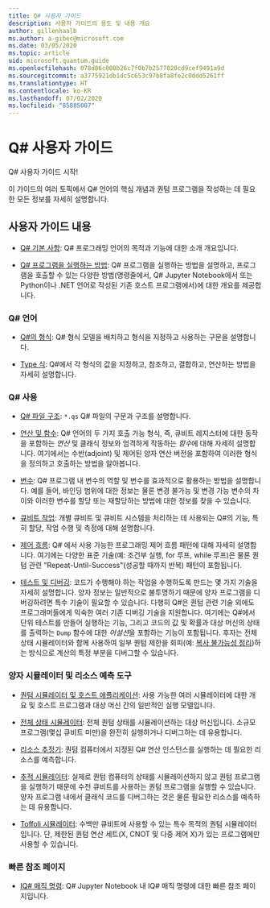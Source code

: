 ```yaml
---
title: Q# 사용자 가이드
description: 사용자 가이드의 용도 및 내용 개요
author: gillenhaalb
ms.author: a-gibec@microsoft.com
ms.date: 03/05/2020
ms.topic: article
uid: microsoft.quantum.guide
ms.openlocfilehash: 078d86c808b26c7f0b7b2577020cd9cef9491a9d
ms.sourcegitcommit: a3775921db1dc5c653c97b8fa8fe2c0ddd5261ff
ms.translationtype: HT
ms.contentlocale: ko-KR
ms.lasthandoff: 07/02/2020
ms.locfileid: "85885007"
---
```

# <a name="the-q-user-guide"></a>Q# 사용자 가이드

Q# 사용자 가이드 시작! 

이 가이드의 여러 토픽에서 Q# 언어의 핵심 개념과 퀀텀 프로그램을 작성하는 데 필요한 모든 정보를 자세히 설명합니다.

## <a name="user-guide-contents"></a>사용자 가이드 내용

- [Q# 기본 사항](xref:microsoft.quantum.guide.basics): Q# 프로그래밍 언어의 목적과 기능에 대한 소개 개요입니다. 

- [Q# 프로그램을 실행하는 방법](xref:microsoft.quantum.guide.host-programs): Q# 프로그램을 실행하는 방법을 설명하고, 프로그램을 호출할 수 있는 다양한 방법(명령줄에서, Q# Jupyter Notebook에서 또는 Python이나 .NET 언어로 작성된 기존 호스트 프로그램에서)에 대한 개요를 제공합니다.

### <a name="q-language"></a>Q# 언어

- [Q#의 형식](xref:microsoft.quantum.guide.types): Q# 형식 모델을 배치하고 형식을 지정하고 사용하는 구문을 설명합니다.

- [Type 식](xref:microsoft.quantum.guide.expressions): Q#에서 각 형식의 값을 지정하고, 참조하고, 결합하고, 연산하는 방법을 자세히 설명합니다. 

### <a name="using-q"></a>Q# 사용

- [Q# 파일 구조](xref:microsoft.quantum.guide.filestructure): `*.qs` Q# 파일의 구문과 구조를 설명합니다.

- [연산 및 함수](xref:microsoft.quantum.guide.operationsfunctions): Q# 언어의 두 가지 호출 가능 형식, 즉, 큐비트 레지스터에 대한 동작을 포함하는 *연산* 및 클래식 정보와 엄격하게 작동하는 *함수*에 대해 자세히 설명합니다. 
    여기에서는 수반(adjoint) 및 제어된 양자 연산 버전을 포함하여 이러한 형식을 정의하고 호출하는 방법을 알아봅니다.

- [변수](xref:microsoft.quantum.guide.variables): Q# 프로그램 내 변수의 역할 및 변수를 효과적으로 활용하는 방법을 설명합니다. 
    예를 들어, 바인딩 범위에 대한 정보는 물론 변경 불가능 및 변경 가능 변수의 차이와 이러한 변수를 할당 또는 재할당하는 방법에 대한 정보를 찾을 수 있습니다.

- [큐비트 작업](xref:microsoft.quantum.guide.qubits): 개별 큐비트 및 큐비트 시스템을 처리하는 데 사용되는 Q#의 기능, 특히 할당, 작업 수행 및 측정에 대해 설명합니다. 

- [제어 흐름](xref:microsoft.quantum.guide.controlflow): Q# 에서 사용 가능한 프로그래밍 제어 흐름 패턴에 대해 자세히 설명합니다. 여기에는 다양한 표준 기술(예: 조건부 실행, for 루프, while 루프)은 물론 퀀텀 관련 "Repeat-Until-Success"(성공할 때까지 반복) 패턴이 포함됩니다.

- [테스트 및 디버깅](xref:microsoft.quantum.guide.testingdebugging): 코드가 수행해야 하는 작업을 수행하도록 만드는 몇 가지 기술을 자세히 설명합니다. 
    양자 정보는 일반적으로 불투명하기 때문에 양자 프로그램을 디버깅하려면 특수 기술이 필요할 수 있습니다. 
    다행히 Q#은 퀀텀 관련 기술 외에도 프로그래머들에게 익숙한 여러 기존 디버깅 기술을 지원합니다. 여기에는 Q#에서 단위 테스트를 만들어 실행하는 기능, 그리고 코드의 값 및 확률과 대상 머신의 상태를 출력하는 `Dump` 함수에 대한 *어설션*을 포함하는 기능이 포함됩니다. 
    후자는 전체 상태 시뮬레이터와 함께 사용하여 일부 퀀텀 제한을 회피(예: [복사 불가능성 정리](xref:microsoft.quantum.concepts.pauli))하는 방식으로 계산의 특정 부분을 디버그할 수 있습니다.

### <a name="quantum-simulators-and-resource-estimators"></a>양자 시뮬레이터 및 리소스 예측 도구

- [퀀텀 시뮬레이터 및 호스트 애플리케이션](xref:microsoft.quantum.machines): 사용 가능한 여러 시뮬레이터에 대한 개요 및 호스트 프로그램과 대상 머신 간의 일반적인 실행 모델입니다.

- [전체 상태 시뮬레이터](xref:microsoft.quantum.machines.full-state-simulator): 전체 퀀텀 상태를 시뮬레이션하는 대상 머신입니다. 소규모 프로그램(몇십 큐비트 미만)을 완전히 실행하거나 디버그하는 데 유용합니다.

- [리소스 추정기](xref:microsoft.quantum.machines.resources-estimator): 퀀텀 컴퓨터에서 지정된 Q# 연산 인스턴스를 실행하는 데 필요한 리소스를 예측합니다.

- [추적 시뮬레이터](xref:microsoft.quantum.machines.qc-trace-simulator.intro): 실제로 퀀텀 컴퓨터의 상태를 시뮬레이션하지 않고 퀀텀 프로그램을 실행하기 때문에 수천 큐비트를 사용하는 퀀텀 프로그램을 실행할 수 있습니다. 양자 프로그램 내에서 클래식 코드를 디버그하는 것은 물론 필요한 리소스를 예측하는 데 유용합니다.

- [Toffoli 시뮬레이터](xref:microsoft.quantum.machines.toffoli-simulator): 수백만 큐비트에 사용할 수 있는 특수 목적의 퀀텀 시뮬레이터입니다. 단, 제한된 퀀텀 연산 세트(X, CNOT 및 다중 제어 X)가 있는 프로그램에만 사용할 수 있습니다.

### <a name="quick-reference-pages"></a>빠른 참조 페이지

- [IQ# 매직 명령](xref:microsoft.quantum.guide.quickref.iqsharp): Q# Jupyter Notebook 내 IQ# 매직 명령에 대한 빠른 참조 페이지입니다.
